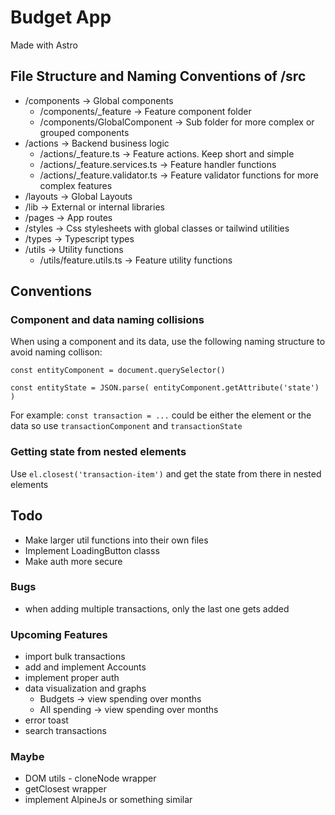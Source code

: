 # Budget App
Made with Astro

## File Structure and Naming Conventions of /src
- /components -> Global components
    - /components/_feature -> Feature component folder
    - /components/GlobalComponent -> Sub folder for more complex or grouped components
- /actions -> Backend business logic
    - /actions/_feature.ts -> Feature actions. Keep short and simple
    - /actions/_feature.services.ts -> Feature handler functions
    - /actions/_feature.validator.ts -> Feature validator functions for more complex features
- /layouts -> Global Layouts
- /lib -> External or internal libraries
- /pages -> App routes
- /styles -> Css stylesheets with global classes or tailwind utilities
- /types -> Typescript types
- /utils -> Utility functions
    - /utils/feature.utils.ts -> Feature utility functions

## Conventions

### Component and data naming collisions
When using a component and its data, use the following naming structure to avoid naming collison:

``const entityComponent = document.querySelector()``

``const entityState = JSON.parse( entityComponent.getAttribute('state') )``

For example:
``const transaction = ...`` could be either the element or the data so use ``transactionComponent`` and ``transactionState``

### Getting state from nested elements
Use ``el.closest('transaction-item')`` and get the state from there in nested elements


## Todo
- Make larger util functions into their own files
- Implement LoadingButton classs
- Make auth more secure


### Bugs
- when adding multiple transactions, only the last one gets added

### Upcoming Features
- import bulk transactions
- add and implement Accounts
- implement proper auth
- data visualization and graphs
    - Budgets -> view spending over months
    - All spending -> view spending over months
- error toast
- search transactions

### Maybe
- DOM utils - cloneNode wrapper
- getClosest wrapper
- implement AlpineJs or something similar
